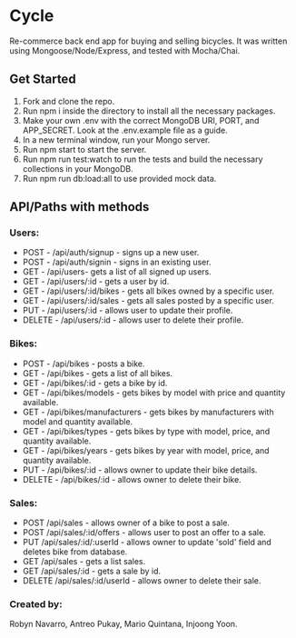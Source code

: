 Cycle
=====

Re-commerce back end app for buying and selling bicycles. It was written using Mongoose/Node/Express, and tested with Mocha/Chai.

## Get Started
1. Fork and clone the repo.
1. Run npm i inside the directory to install all the necessary packages.
1. Make your own .env with the correct MongoDB URI, PORT, and APP_SECRET. Look at the .env.example file as a guide.
1. In a new terminal window, run your Mongo server.
1. Run npm start to start the server.
1. Run npm run test:watch to run the tests and build the necessary collections in your MongoDB.
1. Run npm run db:load:all to use provided mock data.

## API/Paths with methods
### Users:
* POST - /api/auth/signup - signs up a new user.
* POST - /api/auth/signin - signs in an existing user.
* GET - /api/users- gets a list of all signed up users.
* GET - /api/users/:id - gets a user by id.
* GET - /api/users/:id/bikes - gets all bikes owned by a specific user.
* GET - /api/users/:id/sales - gets all sales posted by a specific user.
* PUT - /api/users/:id - allows user to update their profile.
* DELETE - /api/users/:id - allows user to delete their profile.
### Bikes:
* POST - /api/bikes - posts a bike.
* GET - /api/bikes - gets a list of all bikes.
* GET - /api/bikes/:id - gets a bike by id.
* GET - /api/bikes/models - gets bikes by model with price and quantity available.
* GET - /api/bikes/manufacturers - gets bikes by manufacturers with model and quantity available.
* GET - /api/bikes/types - gets bikes by type with model, price, and quantity available.
* GET - /api/bikes/years - gets bikes by year with model, price, and quantity available.
* PUT - /api/bikes/:id - allows owner to update their bike details.
* DELETE - /api/bikes/:id - allows owner to delete their bike.
### Sales:
* POST /api/sales - allows owner of a bike to post a sale.
* POST /api/sales/:id/offers - allows user to post an offer to a sale.
* PUT /api/sales/:id/:userId - allows owner to update 'sold' field and deletes bike from database.
* GET /api/sales - gets a list sales.
* GET /api/sales/:id - gets a sale by id.
* DELETE /api/sales/:id/userId - allows owner to delete their sale.

### Created by:
Robyn Navarro, Antreo Pukay, Mario Quintana, Injoong Yoon.